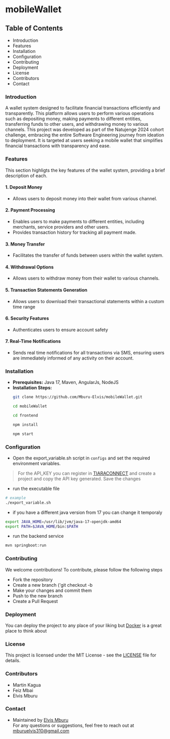 # mobileWallet


## Table of Contents

- Introduction
- Features
- Installation
- Configuration
- Contributing
- Deployment
- License
- Contributors
- Contact

### Introduction

A wallet system designed to facilitate financial transactions efficiently and transparently. This platform allows users to perform various operations such as depositing money, making payments to different entities, transferring funds to other users, and withdrawing money to various channels. This project was developed as part of the Natujenge 2024 cohort challenge, embracing the entire Software Engineering journey from ideation to deployment. It is targeted at users seeking a mobile wallet that simplifies financial transactions with transparency and ease.

### Features

This section highligts the key features of the wallet system, providing a brief description of each.

#### 1. Deposit Money

- Allows users to deposit money into their wallet from various channel.

#### 2. Payment Processing

- Enables users to make payments to different entities, including merchants, service providers and other users.
- Provides transaction history for tracking all payment made.

#### 3. Money Transfer

- Facilitates the transfer of funds between users within the wallet system.

#### 4. Withdrawal Options

- Allows users to withdraw money from their wallet to various channels.

#### 5. Transaction Statements Generation

- Allows users to download their transactional statements within a custom time range

#### 6. Security Features

- Authenticates users to ensure account safety

#### 7. Real-Time Notifications

- Sends real time notifications for all transactions via SMS, ensuring users are immediately informed of any activity on their account.

### Installation

- **Prerequisites:** Java 17, Maven, AngularJs, NodeJS
- **Installation Steps:** 
	```bash
	git clone https://github.com/Mburu-Elvis/mobileWallet.git
	
	cd mobileWallet
	
	cd frontend

	npm install

	npm start
	```

### Configuration

- Open the export_variable.sh script in `configs` and set the required environment variables.  
> For the API_KEY you can register in [TIARACONNECT](https://api.tiaraconnect.io) and create a project and copy the API key generated.
> Save the changes
- run the executable file
```bash
# example
./export_variable.sh
```
- if you have a different java version from 17 you can change it temporaly
```bash
export JAVA_HOME=/usr/lib/jvm/java-17-openjdk-amd64
export PATH=$JAVA_HOME/bin:$PATH
```
- run the backend service
```bash
mvn springboot:run
```
### Contributing

We welcome contributions! To contribute, please follow the following steps
- Fork the repository
- Create a new branch ('git checkout -b <new-branch-name>
- Make your changes and commit them
- Push to the new branch
- Create a Pull Request

### Deployment

You can deploy the project to any place of your liking but [Docker](hub.docker.com) is a great place to think about

### License

This project is licensed under the MIT License - see the [LICENSE](license) file for details.

### Contributors

- Martin Kagua
- Feiz Mbai
- Elvis Mburu

### Contact

- Maintained by [Elvis Mburu](https://linktr.ee/mburuelvis)  
For any questions or suggestions, feel free to reach out at [mburuelvis310@gmail.com](mailto:mburuelvis310@gmail.com)
